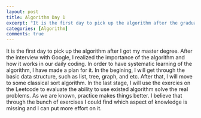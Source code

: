```yaml
---
layout: post
title: Algorithm Day 1
excerpt: "It is the first day to pick up the algorithm after the graduation. After the interview with Google, I realized the importance of the algorithm and how it works in our daily coding."
categories: [Algorithm]
comments: true
---
```


It is the first day to pick up the algorithm after I got my master degree. After the interview with Google, I realized the importance of the algorithm and how it works in our daily coding. In order to have systematic learning of the algorithm, I have made a plan for it. In the begining, I will get through the basic data structure, such as list, tree, graph, and etc. After that, I will move to some classical sort algorithm. In the last stage, I will use the exercies on the Leetcode to evaluate the ability to use existed algorithm solve the real problems. As we are known, practice makes things better. I believe that through the bunch of exercises I could find which aspect of knowledge is missing and I can put more effort on it.  